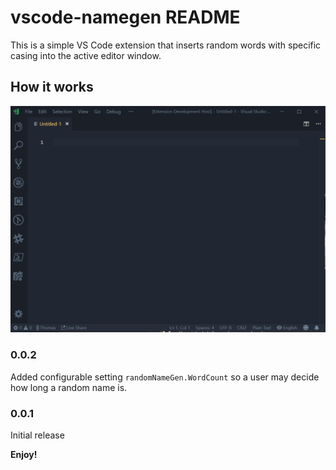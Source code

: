 # vscode-namegen README

This is a simple VS Code extension that inserts random words with specific casing into the active editor window.

## How it works

![Random Name Generator in action](randomName.gif "Random Name Generator in action")

### 0.0.2

Added configurable setting `randomNameGen.WordCount` so a user may decide how long a random name is.

### 0.0.1

Initial release

**Enjoy!**
